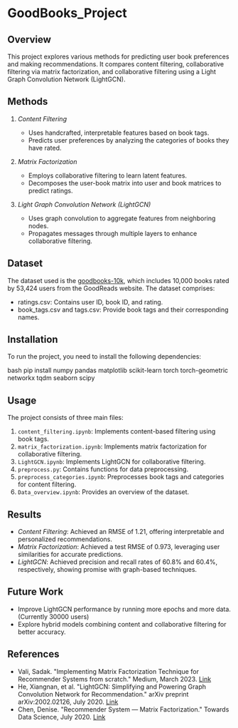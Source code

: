 # GoodBooks_Project

## Overview

This project explores various methods for predicting user book preferences and making recommendations. It compares content filtering, collaborative filtering via matrix factorization, and collaborative filtering using a Light Graph Convolution Network (LightGCN).

## Methods

1. *Content Filtering*
    - Uses handcrafted, interpretable features based on book tags.
    - Predicts user preferences by analyzing the categories of books they have rated.

2. *Matrix Factorization*
    - Employs collaborative filtering to learn latent features.
    - Decomposes the user-book matrix into user and book matrices to predict ratings.

3. *Light Graph Convolution Network (LightGCN)*
    - Uses graph convolution to aggregate features from neighboring nodes.
    - Propagates messages through multiple layers to enhance collaborative filtering.

## Dataset

The dataset used is the [goodbooks-10k](https://example.com/dataset), which includes 10,000 books rated by 53,424 users from the GoodReads website. The dataset comprises:
- ratings.csv: Contains user ID, book ID, and rating.
- book_tags.csv and tags.csv: Provide book tags and their corresponding names.

## Installation

To run the project, you need to install the following dependencies:

bash
pip install numpy pandas matplotlib scikit-learn torch torch-geometric networkx tqdm seaborn scipy


## Usage

The project consists of three main files:

1. `content_filtering.ipynb`: Implements content-based filtering using book tags.
2. `matrix_factorization.ipynb`: Implements matrix factorization for collaborative filtering.
3. `LightGCN.ipynb`: Implements LightGCN for collaborative filtering.
4. `preprocess.py`: Contains functions for data preprocessing.
5. `preprocess_categories.ipynb`: Preprocesses book tags and categories for content filtering.
6. `Data_overview.ipynb`: Provides an overview of the dataset.

## Results

- *Content Filtering*: Achieved an RMSE of 1.21, offering interpretable and personalized recommendations.
- *Matrix Factorization*: Achieved a test RMSE of 0.973, leveraging user similarities for accurate predictions.
- *LightGCN*: Achieved precision and recall rates of 60.8% and 60.4%, respectively, showing promise with graph-based techniques.

## Future Work

- Improve LightGCN performance by running more epochs and more data. (Currently 30000 users)
- Explore hybrid models combining content and collaborative filtering for better accuracy.

## References

- Vali, Sadak. "Implementing Matrix Factorization Technique for Recommender Systems from scratch." Medium, March 2023. [Link](https://medium.com/@rebirth4vali/implementing-matrix-factorization-technique-for-recommender-systems-from-scratch-7828c9166d3c)
- He, Xiangnan, et al. "LightGCN: Simplifying and Powering Graph Convolution Network for Recommendation." arXiv preprint arXiv:2002.02126, July 2020. [Link](https://arxiv.org/abs/2002.02126)
- Chen, Denise. "Recommender System — Matrix Factorization." Towards Data Science, July 2020. [Link](https://towardsdatascience.com/recommender-system-matrix-factorization-ce04322c6245)

